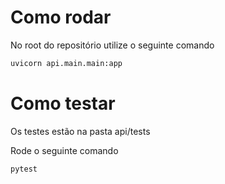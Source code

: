 # Como rodar

No root do repositório utilize o seguinte comando

```sh
uvicorn api.main.main:app
```

# Como testar

Os testes estão na pasta api/tests

Rode o seguinte comando

```sh
pytest
```
